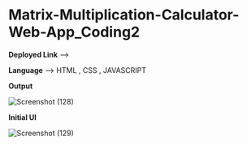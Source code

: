 # Matrix-Multiplication-Calculator-Web-App_Coding2
**Deployed Link** --> 

**Language** --> HTML , CSS , JAVASCRIPT

 **Output**
 
 ![Screenshot (128)](https://github.com/VartikaB/Matrix-Multiplication-Calculator-Web-App_Coding2/assets/81951781/edf8a3f3-a5f6-4f43-ade1-8dd956896134)

 **Initial UI**

 ![Screenshot (129)](https://github.com/VartikaB/Matrix-Multiplication-Calculator-Web-App_Coding2/assets/81951781/bc4df0f1-0e7a-46ba-bcfb-328f992f08b0)
